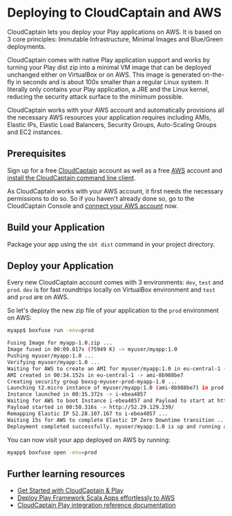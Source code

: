 <!--- Copyright (C) Lightbend Inc. <https://www.lightbend.com> -->
# Deploying to CloudCaptain and AWS

CloudCaptain lets you deploy your Play applications on AWS. It is based on 3 core principles: Immutable Infrastructure, Minimal Images and Blue/Green deployments.

CloudCaptain comes with native Play application support and works by turning your Play dist zip into a minimal VM image that can be deployed unchanged either on VirtualBox or on AWS. This image is generated on-the-fly in seconds and is about 100x smaller than a regular Linux system. It literally only contains your Play application, a JRE and the Linux kernel, reducing the security attack surface to the minimum possible.

CloudCaptain works with your AWS account and automatically provisions all the necessary AWS resources your application requires including AMIs, Elastic IPs, Elastic Load Balancers, Security Groups, Auto-Scaling Groups and EC2 instances.

## Prerequisites

Sign up for a free [CloudCaptain](https://cloudcaptain.sh) account as well as a free [AWS](https://aws.amazon.com/free) account and [install the CloudCaptain command line client](https://cloudcaptain.sh/getstarted/download).

As CloudCaptain works with your AWS account, it first needs the necessary permissions to do so. So if you haven't already done so, go to the CloudCaptain Console and [connect your AWS account](https://console.cloudcaptain.sh/#/awsAccount) now.

## Build your Application

Package your app using the `sbt dist` command in your project directory.

## Deploy your Application

Every new CloudCaptain account comes with 3 environments: `dev`, `test` and `prod`. `dev` is for fast roundtrips locally on VirtualBox environment and `test` and `prod` are on AWS.

So let's deploy the new zip file of your application to the `prod` environment on AWS:

```bash
myapp$ boxfuse run -env=prod

Fusing Image for myapp-1.0.zip ...
Image fused in 00:09.817s (75949 K) -> myuser/myapp:1.0
Pushing myuser/myapp:1.0 ...
Verifying myuser/myapp:1.0 ...
Waiting for AWS to create an AMI for myuser/myapp:1.0 in eu-central-1 (this may take up to 50 seconds) ...
AMI created in 00:34.152s in eu-central-1 -> ami-8b988be7
Creating security group boxsg-myuser-prod-myapp-1.0 ...
Launching t2.micro instance of myuser/myapp:1.0 (ami-8b988be7) in prod (eu-central-1) ...
Instance launched in 00:35.372s -> i-ebea4857
Waiting for AWS to boot Instance i-ebea4857 and Payload to start at http://52.29.129.239/ ...
Payload started in 00:50.316s -> http://52.29.129.239/
Remapping Elastic IP 52.28.107.167 to i-ebea4857 ...
Waiting 15s for AWS to complete Elastic IP Zero Downtime transition ...
Deployment completed successfully. myuser/myapp:1.0 is up and running at http://myapp-myuser.boxfuse.io/
```

You can now visit your app deployed on AWS by running:

```bash
myapp$ boxfuse open -env=prod
```

## Further learning resources

* [Get Started with CloudCaptain & Play](https://cloudcaptain.sh/getstarted/play)
* [Deploy Play Framework Scala Apps effortlessly to AWS](https://cloudcaptain.sh/blog/playframework-aws)
* [CloudCaptain Play integration reference documentation](https://cloudcaptain.sh/docs/payloads/play)
